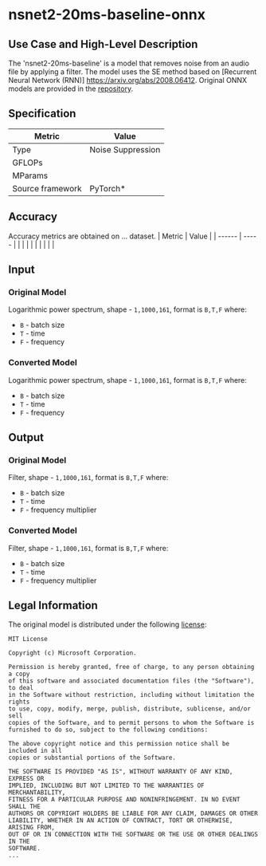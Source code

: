 # nsnet2-20ms-baseline-onnx

## Use Case and High-Level Description

The 'nsnet2-20ms-baseline' is a model that removes noise from an audio file by
applying a filter. The model uses the SE method based on [Recurrent Neural Network (RNN)]
<https://arxiv.org/abs/2008.06412>. Original ONNX models are provided in the
[repository](https://github.com/onnx/models).


## Specification

| Metric            | Value              |
|-------------------|--------------------|
| Type              | Noise Suppression  |
| GFLOPs            |                    |
| MParams           |                    |
| Source framework  | PyTorch\*          |

## Accuracy

Accuracy metrics are obtained on ... dataset.
| Metric | Value |
| ------ | ----- |
|        |       |
|        |       |
|        |       |

## Input

### Original Model

Logarithmic power spectrum, shape - `1,1000,161`, format is `B,T,F` where:

- `B` - batch size
- `T` - time
- `F` - frequency

### Converted Model

Logarithmic power spectrum, shape - `1,1000,161`, format is `B,T,F` where:

- `B` - batch size
- `T` - time
- `F` - frequency

## Output

### Original Model

Filter, shape - `1,1000,161`, format is `B,T,F` where:

- `B` - batch size
- `T` - time
- `F` - frequency multiplier

### Converted Model

Filter, shape - `1,1000,161`, format is `B,T,F` where:

- `B` - batch size
- `T` - time 
- `F` - frequency multiplier

## Legal Information

The original model is distributed under the following
[license](https://github.com/microsoft/DNS-Challenge/blob/master/LICENSE-CODE):

```
MIT License

Copyright (c) Microsoft Corporation.

Permission is hereby granted, free of charge, to any person obtaining a copy
of this software and associated documentation files (the "Software"), to deal
in the Software without restriction, including without limitation the rights
to use, copy, modify, merge, publish, distribute, sublicense, and/or sell
copies of the Software, and to permit persons to whom the Software is
furnished to do so, subject to the following conditions:

The above copyright notice and this permission notice shall be included in all
copies or substantial portions of the Software.

THE SOFTWARE IS PROVIDED "AS IS", WITHOUT WARRANTY OF ANY KIND, EXPRESS OR
IMPLIED, INCLUDING BUT NOT LIMITED TO THE WARRANTIES OF MERCHANTABILITY,
FITNESS FOR A PARTICULAR PURPOSE AND NONINFRINGEMENT. IN NO EVENT SHALL THE
AUTHORS OR COPYRIGHT HOLDERS BE LIABLE FOR ANY CLAIM, DAMAGES OR OTHER
LIABILITY, WHETHER IN AN ACTION OF CONTRACT, TORT OR OTHERWISE, ARISING FROM,
OUT OF OR IN CONNECTION WITH THE SOFTWARE OR THE USE OR OTHER DEALINGS IN THE
SOFTWARE.
...
